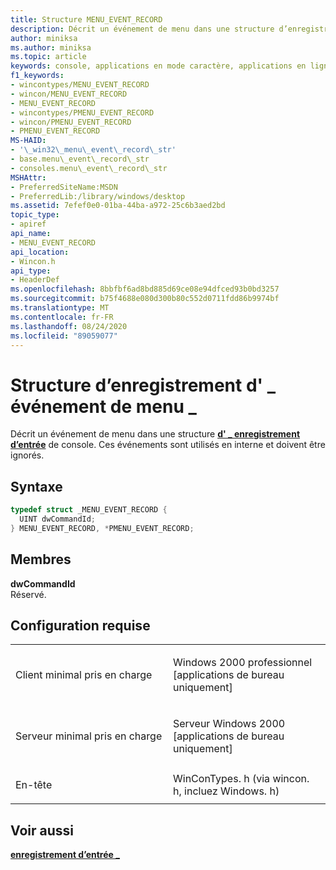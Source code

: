 ```yaml
---
title: Structure MENU_EVENT_RECORD
description: Décrit un événement de menu dans une structure d’enregistrement d’entrée de console \_ . Ces événements sont utilisés en interne et doivent être ignorés.
author: miniksa
ms.author: miniksa
ms.topic: article
keywords: console, applications en mode caractère, applications en ligne de commande, applications Terminal Server, API de console
f1_keywords:
- wincontypes/MENU_EVENT_RECORD
- wincon/MENU_EVENT_RECORD
- MENU_EVENT_RECORD
- wincontypes/PMENU_EVENT_RECORD
- wincon/PMENU_EVENT_RECORD
- PMENU_EVENT_RECORD
MS-HAID:
- '\_win32\_menu\_event\_record\_str'
- base.menu\_event\_record\_str
- consoles.menu\_event\_record\_str
MSHAttr:
- PreferredSiteName:MSDN
- PreferredLib:/library/windows/desktop
ms.assetid: 7efef0e0-01ba-44ba-a972-25c6b3aed2bd
topic_type:
- apiref
api_name:
- MENU_EVENT_RECORD
api_location:
- Wincon.h
api_type:
- HeaderDef
ms.openlocfilehash: 8bbfbf6ad8bd885d69ce08e94dfced93b0bd3257
ms.sourcegitcommit: b75f4688e080d300b80c552d0711fdd86b9974bf
ms.translationtype: MT
ms.contentlocale: fr-FR
ms.lasthandoff: 08/24/2020
ms.locfileid: "89059077"
---
```

# <a name="menu_event_record-structure"></a>Structure d’enregistrement d' \_ événement de menu \_


Décrit un événement de menu dans une structure [**d' \_ enregistrement d’entrée**](input-record-str.md) de console. Ces événements sont utilisés en interne et doivent être ignorés.

<a name="syntax"></a>Syntaxe
------

```C
typedef struct _MENU_EVENT_RECORD {
  UINT dwCommandId;
} MENU_EVENT_RECORD, *PMENU_EVENT_RECORD;
```

<a name="members"></a>Membres
-------

**dwCommandId**  
Réservé.

<a name="requirements"></a>Configuration requise
------------

<table>
<colgroup>
<col width="50%" />
<col width="50%" />
</colgroup>
<tbody>
<tr class="odd">
<td><p>Client minimal pris en charge</p></td>
<td><p>Windows 2000 professionnel [applications de bureau uniquement]</p></td>
</tr>
<tr class="even">
<td><p>Serveur minimal pris en charge</p></td>
<td><p>Serveur Windows 2000 [applications de bureau uniquement]</p></td>
</tr>
<tr class="odd">
<td><p>En-tête</p></td>
<td>WinConTypes. h (via wincon. h, incluez Windows. h)</td>
</tr>
</tbody>
</table>

## <a name="span-idsee_alsospansee-also"></a><span id="see_also"></span>Voir aussi


[**enregistrement d’entrée \_**](input-record-str.md)

 

 





